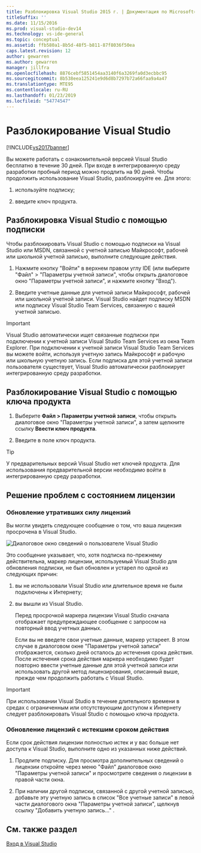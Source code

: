 ```yaml
---
title: Разблокировка Visual Studio 2015 г. | Документация по Microsoft»
titleSuffix: ''
ms.date: 11/15/2016
ms.prod: visual-studio-dev14
ms.technology: vs-ide-general
ms.topic: conceptual
ms.assetid: ffb580a1-8b5d-48f5-b811-87f8036f50ea
caps.latest.revision: 12
author: gewarren
ms.author: gewarren
manager: jillfra
ms.openlocfilehash: 8876cebf5851454aa3140f6a3269fa0d3ecbbc95
ms.sourcegitcommit: 8b538eea125241e9d6d8b7297b72a66faa9a4a47
ms.translationtype: MTE95
ms.contentlocale: ru-RU
ms.lasthandoff: 01/23/2019
ms.locfileid: "54774547"
---
```

# <a name="how-to-unlock-visual-studio"></a>Разблокирование Visual Studio
[!INCLUDE[vs2017banner](../includes/vs2017banner.md)]

Вы можете работать с ознакомительной версией Visual Studio бесплатно в течение 30 дней. При входе в интегрированную среду разработки пробный период можно продлить на 90 дней. Чтобы продолжить использование Visual Studio, разблокируйте ее. Для этого:

1.  используйте подписку;

2.  введите ключ продукта.

## <a name="to-unlock-visual-studio-using-an-online-subscription"></a>Разблокировка Visual Studio с помощью подписки
 Чтобы разблокировать Visual Studio с помощью подписки на Visual Studio или MSDN, связанной с учетной записью Майкрософт, рабочей или школьной учетной записью, выполните следующие действия.

1.  Нажмите кнопку "Войти" в верхнем правом углу IDE (или выберите "Файл" > "Параметры учетной записи", чтобы открыть диалоговое окно "Параметры учетной записи", и нажмите кнопку "Вход").

2.  Введите учетные данные для учетной записи Майкрософт, рабочей или школьной учетной записи. Visual Studio найдет подписку MSDN или подписку Visual Studio Team Services, связанную с вашей учетной записью.

> [!IMPORTANT]
>  Visual Studio автоматически ищет связанные подписки при подключении к учетной записи Visual Studio Team Services из окна Team Explorer. При подключении к учетной записи Visual Studio Team Services вы можете войти, используя учетную запись Майкрософт и рабочую или школьную учетную запись. Если подписка для этой учетной записи пользователя существует, Visual Studio автоматически разблокирует интегрированную среду разработки.

## <a name="to-unlock-visual-studio-with-a-product-key"></a>Разблокирование Visual Studio с помощью ключа продукта

1.  Выберите **Файл > Параметры учетной записи**, чтобы открыть диалоговое окно "Параметры учетной записи", а затем щелкните ссылку **Ввести ключ продукта**.

2.  Введите в поле ключ продукта.

> [!TIP]
>  У предварительных версий Visual Studio нет ключей продукта. Для использования предварительной версии необходимо войти в интегрированную среду разработки.

## <a name="addressing-license-problem-states"></a>Решение проблем с состоянием лицензии

### <a name="updating-stale-licenses"></a>Обновление утративших силу лицензий
 Вы могли увидеть следующее сообщение о том, что ваша лицензия просрочена в Visual Studio.

 ![Диалоговое окно сведений о пользователе Visual Studio](../ide/media/vs2013-userinfo.png "Сведения_о_пользователе_VS2013")

 Это сообщение указывает, что, хотя подписка по-прежнему действительна, маркер лицензии, используемый Visual Studio для обновления подписки, не был обновлен и устарел по одной из следующих причин:

1. вы не использовали Visual Studio или длительное время не были подключены к Интернету;

2. вы вышли из Visual Studio.

   Перед просрочкой маркера лицензии Visual Studio сначала отображает предупреждающее сообщение с запросом на повторный ввод учетных данных.

   Если вы не введете свои учетные данные, маркер устареет. В этом случае в диалоговом окне "Параметры учетной записи" отображается, сколько дней осталось до истечения срока действия. После истечения срока действия маркера необходимо будет повторно ввести учетные данные для этой учетной записи или использовать другой метод лицензирования, описанный выше, прежде чем продолжить работать с Visual Studio.

> [!IMPORTANT]
>  При использовании Visual Studio в течение длительного времени в средах с ограниченным или отсутствующим доступом к Интернету следует разблокировать Visual Studio с помощью ключа продукта.

### <a name="updating-expired-licenses"></a>Обновление лицензий с истекшим сроком действия
 Если срок действия лицензии полностью истек и у вас больше нет доступа к Visual Studio, выполните одно из указанных ниже действий.

1.  Продлите подписку. Для просмотра дополнительных сведений о лицензии откройте через меню "Файл" диалоговое окно "Параметры учетной записи" и просмотрите сведения о лицензии в правой части окна.

2.  При наличии другой подписки, связанной с другой учетной записью, добавьте эту учетную запись в список "Все учетные записи" в левой части диалогового окна "Параметры учетной записи", щелкнув ссылку "Добавить учетную запись..." .

## <a name="see-also"></a>См. также раздел
 [Вход в Visual Studio](../ide/signing-in-to-visual-studio.md)
